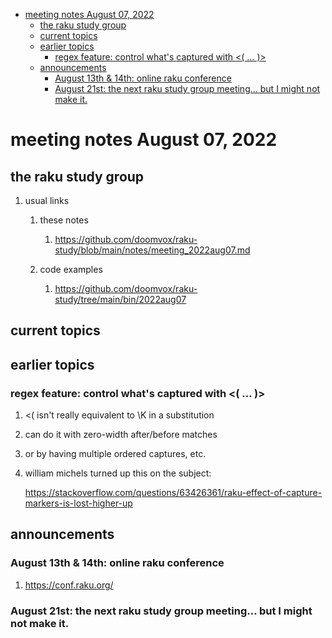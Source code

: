 - [meeting notes August 07, 2022](#org6d1a446)
  - [the raku study group](#org42ba626)
  - [current topics](#org84ed88d)
  - [earlier topics](#org4c165f3)
    - [regex feature: control what's captured with <( &#x2026; )>](#orga8aeaa8)
  - [announcements](#orgcd51602)
    - [August 13th & 14th: online raku conference](#org68e9576)
    - [August 21st: the next raku study group meeting&#x2026; but I might not make it.](#orgb66d209)


<a id="org6d1a446"></a>

# meeting notes August 07, 2022


<a id="org42ba626"></a>

## the raku study group

1.  usual links

    1.  these notes
    
        1.  <https://github.com/doomvox/raku-study/blob/main/notes/meeting_2022aug07.md>
    
    2.  code examples
    
        1.  <https://github.com/doomvox/raku-study/tree/main/bin/2022aug07>


<a id="org84ed88d"></a>

## current topics


<a id="org4c165f3"></a>

## earlier topics


<a id="orga8aeaa8"></a>

### regex feature: control what's captured with <( &#x2026; )>

1.  <( isn't really equivalent to \K in a substitution

2.  can do it with zero-width after/before matches

3.  or by having multiple ordered captures, etc.

4.  william michels turned up this on the subject:

    <https://stackoverflow.com/questions/63426361/raku-effect-of-capture-markers-is-lost-higher-up>


<a id="orgcd51602"></a>

## announcements


<a id="org68e9576"></a>

### August 13th & 14th: online raku conference

1.  <https://conf.raku.org/>


<a id="orgb66d209"></a>

### August 21st: the next raku study group meeting&#x2026; but I might not make it.
